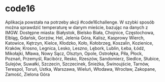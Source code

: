# code16
Aplikacja powstała na potrzeby akcji #code16challenge. W szybki sposób można sprawdzić temperaturę w danym mieście, bazując na danych z IMGW.
Dostępne miasta: Białystok, Bielsko Biała, Chojnice, Częstochowa, Elbląg, Gdańsk, Gorzów, Hel, Jelenia Góra, Kalisz, Kasprowy Wierch, Katowice, Kętrzyn, Kielce, Kłodzko, Koło,
Kołobrzeg, Koszalin, Kozienice, Kraków, Krosno, Legnica, Lesko, Leszno, Lębork, Lublin, Łeba, Łódź, Mikołajki, Mława, Nowy Sącz, Olsztyn, Opole, Ostrołęka, Piła, Płock, Poznań,
Przemyśl, Racibórz, Resko, Rzeszów, Sandomierz, Siedlce, Słubice, Sulejów, Suwałki, Szczecin, Szczecinek, Śnieżka, Świnoujście, Tarnów, Terespol, Toruń, Ustka, Warszawa, 
Wieluń, Włodawa, Wrocław, Zakopane, Zamość, Zielona Góra
